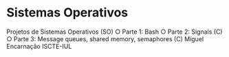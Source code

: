 # Sistemas Operativos
Projetos de Sistemas Operativos (SO)
○ Parte 1: Bash
○ Parte 2: Signals (C)
○ Parte 3: Message queues, shared memory, semaphores (C)
Miguel Encarnação
ISCTE-IUL

